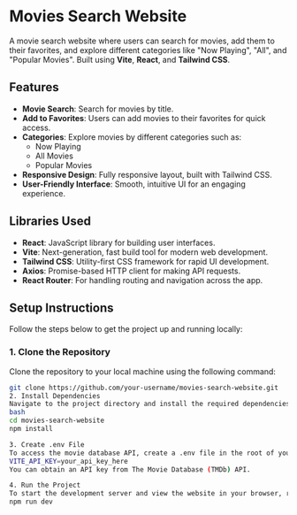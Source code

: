 # **Movies Search Website**

A movie search website where users can search for movies, add them to their favorites, and explore different categories like "Now Playing", "All", and "Popular Movies". Built using **Vite**, **React**, and **Tailwind CSS**.

## **Features**

- **Movie Search**: Search for movies by title.
- **Add to Favorites**: Users can add movies to their favorites for quick access.
- **Categories**: Explore movies by different categories such as:
  - Now Playing
  - All Movies
  - Popular Movies
- **Responsive Design**: Fully responsive layout, built with Tailwind CSS.
- **User-Friendly Interface**: Smooth, intuitive UI for an engaging experience.

## **Libraries Used**

- **React**: JavaScript library for building user interfaces.
- **Vite**: Next-generation, fast build tool for modern web development.
- **Tailwind CSS**: Utility-first CSS framework for rapid UI development.
- **Axios**: Promise-based HTTP client for making API requests.
- **React Router**: For handling routing and navigation across the app.

## **Setup Instructions**

Follow the steps below to get the project up and running locally:

### 1. **Clone the Repository**
Clone the repository to your local machine using the following command:
```bash
git clone https://github.com/your-username/movies-search-website.git
2. Install Dependencies
Navigate to the project directory and install the required dependencies:
bash
cd movies-search-website
npm install

3. Create .env File
To access the movie database API, create a .env file in the root of your project with the following variables:
VITE_API_KEY=your_api_key_here
You can obtain an API key from The Movie Database (TMDb) API.

4. Run the Project
To start the development server and view the website in your browser, run:
npm run dev
